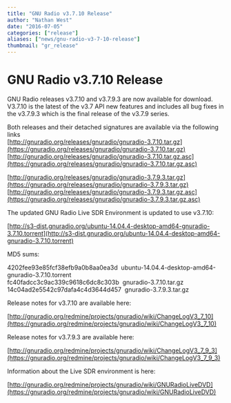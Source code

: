 ```yaml
---
title: "GNU Radio v3.7.10 Release"
author: "Nathan West"
date: "2016-07-05"
categories: ["release"]
aliases: ["news/gnu-radio-v3-7-10-release"]
thumbnail: "gr_release"
---
```


# GNU Radio v3.7.10 Release

GNU Radio releases v3.7.10 and v3.7.9.3 are now available for download. V3.7.10 is the latest of the v3.7 API new features and includes all bug fixes in the v3.7.9.3 which is the final release of the v3.7.9 series.

Both releases and their detached signatures are available via the following links<br />
[http://gnuradio.org/releases/gnuradio/gnuradio-3.7.10.tar.gz](https://gnuradio.org/releases/gnuradio/gnuradio-3.7.10.tar.gz)<br />
[http://gnuradio.org/releases/gnuradio/gnuradio-3.7.10.tar.gz.asc](https://gnuradio.org/releases/gnuradio/gnuradio-3.7.10.tar.gz.asc)

[http://gnuradio.org/releases/gnuradio/gnuradio-3.7.9.3.tar.gz](https://gnuradio.org/releases/gnuradio/gnuradio-3.7.9.3.tar.gz)<br />
[http://gnuradio.org/releases/gnuradio/gnuradio-3.7.9.3.tar.gz.asc](https://gnuradio.org/releases/gnuradio/gnuradio-3.7.9.3.tar.gz.asc)

The updated GNU Radio Live SDR Environment is updated to use v3.7.10:

[http://s3-dist.gnuradio.org/ubuntu-14.04.4-desktop-amd64-gnuradio-3.7.10.torrent](http://s3-dist.gnuradio.org/ubuntu-14.04.4-desktop-amd64-gnuradio-3.7.10.torrent)

MD5 sums:

> <p>
4202fee93e85fcf38efb9a0b8aa0ea3d  ubuntu-14.04.4-desktop-amd64-gnuradio-3.7.10.torrent<br />
fc40fadcc3c9ac339c9618c6dc8c303b  gnuradio-3.7.10.tar.gz<br />
14c04ad2e5542c97dafa4c4d3644d457  gnuradio-3.7.9.3.tar.gz</p>

Release notes for v3.7.10 are available here:

[http://gnuradio.org/redmine/projects/gnuradio/wiki/ChangeLogV3_7_10](https://gnuradio.org/redmine/projects/gnuradio/wiki/ChangeLogV3_7_10)

Release notes for v3.7.9.3 are available here:

[http://gnuradio.org/redmine/projects/gnuradio/wiki/ChangeLogV3_7_9_3](https://gnuradio.org/redmine/projects/gnuradio/wiki/ChangeLogV3_7_9_3)

Information about the Live SDR environment is here:

[http://gnuradio.org/redmine/projects/gnuradio/wiki/GNURadioLiveDVD](https://gnuradio.org/redmine/projects/gnuradio/wiki/GNURadioLiveDVD)
